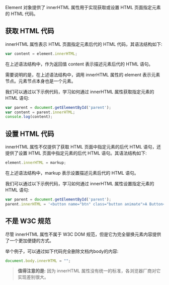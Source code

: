 Element 对象提供了 innerHTML 属性用于实现获取或设置 HTML 页面指定元素的 HTML 代码。

## 获取 HTML 代码

innerHTML 属性表示 HTML 页面指定元素后代的 HTML 代码，其语法结构如下:

```javascript
var content = element.innerHTML;
```

在上述语法结构中，作为返回值 content 表示描述元素后代的 HTML 语句。

需要说明的是，在上述语法结构中，调用 innerHTML 属性的 element 表示元素节点。元素节点本身也是一个元素。

我们可以通过以下示例代码，学习如何通过 innerHTML 属性获取指定元素的 HTML 语句:

```javascript
var parent = document.getElementById('parent');var content = parent.innerHTML;console.log(content);
```

## 设置 HTML 代码

innerHTML 属性不仅提供了获取 HTML 页面中指定元素的后代 HTML 语句，还提供了设置 HTML 页面中指定元素的后代 HTML 语句。其语法结构如下:

```javascript
element.innerHTML = markup;
```

在上述语法结构中，markup 表示设置描述元素后代的 HTML 语句。

我们可以通过以下示例代码，学习如何通过 innerHTML 属性设置指定元素的 HTML 语句:

```javascript
var parent = document.getElementById('parent');parent.innerHTML = '<button name="btn" class="button animate">A Button</button>';
```

## 不是 W3C 规范

尽管 innerHTML 属性不属于 W3C DOM 规范，但是它为完全替换元素内容提供了一个更加便捷的方式。
举个例子，可以通过如下代码完全删除文档内body的内容:

```javascript
document.body.innerHTML = "";
```

> **值得注意的是:** 因为 innerHTML 属性没有统一的标准，各浏览器厂商对它实现差别很大。

